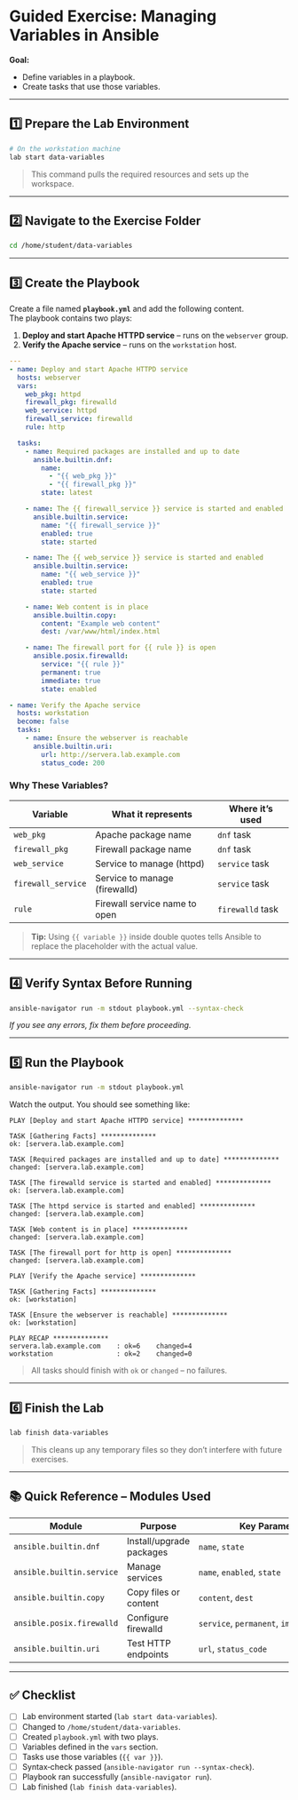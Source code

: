 

# Guided Exercise: Managing Variables in Ansible

**Goal:**

- Define variables in a playbook.
- Create tasks that use those variables.

---

## 1️⃣ Prepare the Lab Environment

```bash
# On the workstation machine
lab start data-variables
```

> This command pulls the required resources and sets up the workspace.

---

## 2️⃣ Navigate to the Exercise Folder

```bash
cd /home/student/data-variables
```

---

## 3️⃣ Create the Playbook

Create a file named **`playbook.yml`** and add the following content.  
The playbook contains two plays:

1. **Deploy and start Apache HTTPD service** – runs on the `webserver` group.
2. **Verify the Apache service** – runs on the `workstation` host.

```yaml
---
- name: Deploy and start Apache HTTPD service
  hosts: webserver
  vars:
    web_pkg: httpd
    firewall_pkg: firewalld
    web_service: httpd
    firewall_service: firewalld
    rule: http

  tasks:
    - name: Required packages are installed and up to date
      ansible.builtin.dnf:
        name:
          - "{{ web_pkg }}"
          - "{{ firewall_pkg }}"
        state: latest

    - name: The {{ firewall_service }} service is started and enabled
      ansible.builtin.service:
        name: "{{ firewall_service }}"
        enabled: true
        state: started

    - name: The {{ web_service }} service is started and enabled
      ansible.builtin.service:
        name: "{{ web_service }}"
        enabled: true
        state: started

    - name: Web content is in place
      ansible.builtin.copy:
        content: "Example web content"
        dest: /var/www/html/index.html

    - name: The firewall port for {{ rule }} is open
      ansible.posix.firewalld:
        service: "{{ rule }}"
        permanent: true
        immediate: true
        state: enabled

- name: Verify the Apache service
  hosts: workstation
  become: false
  tasks:
    - name: Ensure the webserver is reachable
      ansible.builtin.uri:
        url: http://servera.lab.example.com
        status_code: 200
```

### Why These Variables?

| Variable           | What it represents            | Where it’s used  |
| ------------------ | ----------------------------- | ---------------- |
| `web_pkg`          | Apache package name           | `dnf` task       |
| `firewall_pkg`     | Firewall package name         | `dnf` task       |
| `web_service`      | Service to manage (httpd)     | `service` task   |
| `firewall_service` | Service to manage (firewalld) | `service` task   |
| `rule`             | Firewall service name to open | `firewalld` task |

> **Tip:** Using `{{ variable }}` inside double quotes tells Ansible to replace the placeholder with the actual value.

---

## 4️⃣ Verify Syntax Before Running

```bash
ansible-navigator run -m stdout playbook.yml --syntax-check
```

_If you see any errors, fix them before proceeding._

---

## 5️⃣ Run the Playbook

```bash
ansible-navigator run -m stdout playbook.yml
```

Watch the output. You should see something like:

```
PLAY [Deploy and start Apache HTTPD service] **************

TASK [Gathering Facts] **************
ok: [servera.lab.example.com]

TASK [Required packages are installed and up to date] **************
changed: [servera.lab.example.com]

TASK [The firewalld service is started and enabled] **************
ok: [servera.lab.example.com]

TASK [The httpd service is started and enabled] **************
changed: [servera.lab.example.com]

TASK [Web content is in place] **************
changed: [servera.lab.example.com]

TASK [The firewall port for http is open] **************
changed: [servera.lab.example.com]

PLAY [Verify the Apache service] **************

TASK [Gathering Facts] **************
ok: [workstation]

TASK [Ensure the webserver is reachable] **************
ok: [workstation]

PLAY RECAP **************
servera.lab.example.com    : ok=6    changed=4
workstation                : ok=2    changed=0
```

> All tasks should finish with `ok` or `changed` – no failures.

---

## 6️⃣ Finish the Lab

```bash
lab finish data-variables
```

> This cleans up any temporary files so they don’t interfere with future exercises.

---

## 📚 Quick Reference – Modules Used

| Module                    | Purpose                  | Key Parameters                               |
| ------------------------- | ------------------------ | -------------------------------------------- |
| `ansible.builtin.dnf`     | Install/upgrade packages | `name`, `state`                              |
| `ansible.builtin.service` | Manage services          | `name`, `enabled`, `state`                   |
| `ansible.builtin.copy`    | Copy files or content    | `content`, `dest`                            |
| `ansible.posix.firewalld` | Configure firewalld      | `service`, `permanent`, `immediate`, `state` |
| `ansible.builtin.uri`     | Test HTTP endpoints      | `url`, `status_code`                         |

---

## ✅ Checklist

- [ ] Lab environment started (`lab start data-variables`).
- [ ] Changed to `/home/student/data-variables`.
- [ ] Created `playbook.yml` with two plays.
- [ ] Variables defined in the `vars` section.
- [ ] Tasks use those variables (`{{ var }}`).
- [ ] Syntax‑check passed (`ansible-navigator run --syntax-check`).
- [ ] Playbook ran successfully (`ansible-navigator run`).
- [ ] Lab finished (`lab finish data-variables`).